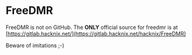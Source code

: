 # FreeDMR 

FreeDMR is not on GitHub. The **ONLY** official source for freedmr is at [https://gitlab.hacknix.net/](https://gitlab.hacknix.net/hacknix/FreeDMR)

Beware of imitations ;-) 
